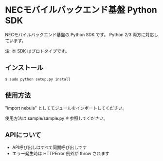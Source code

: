 NECモバイルバックエンド基盤 Python SDK
=================================

NECモバイルバックエンド基盤の Python SDK です。
Python 2/3 両方に対応しています。

注: 本 SDK はプロトタイプです。

インストール
----------

    $ sudo python setup.py install

使用方法
-------

"import nebula" としてモジュールをインポートしてください。

使用方法は sample/sample.py を参照してください。

APIについて
----------

* API呼び出しはすべて同期呼び出しです
* エラー発生時は HTTPError 例外が throw されます

